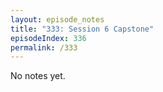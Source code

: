 ```yaml
---
layout: episode_notes
title: "333: Session 6 Capstone"
episodeIndex: 336
permalink: /333
---
```

No notes yet.
